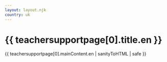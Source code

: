 ```yaml
---
layout: layout.njk
country: uk
---
```

<h1>{{ teachersupportpage[0].title.en }}</h1>
{{ teachersupportpage[0].mainContent.en | sanityToHTML | safe }}

